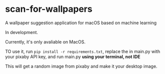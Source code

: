 # scan-for-wallpapers
A wallpaper suggestion application for macOS based on machine learning

In development.

Currently, it's only avaliable on MacOS.

TO use it, run `pip install -r requirements.txt`, replace the <YOUR-API-KEY> in main.py with your pixaby API key, and run main.py **using your terminal, not IDE**

This will get a random image from pixaby and make it your desktop image.
